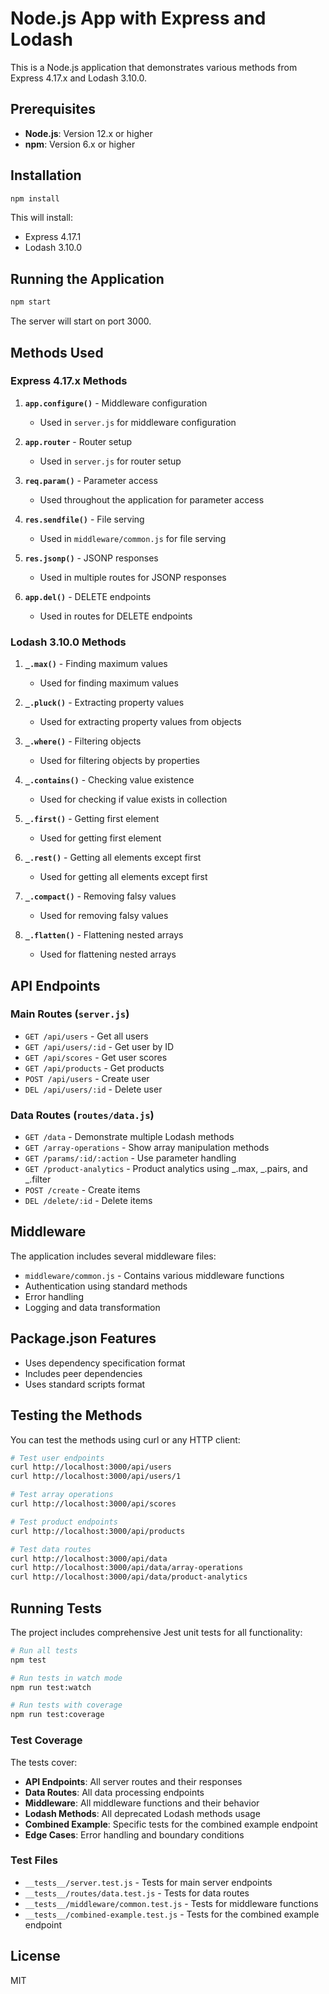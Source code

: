 # Node.js App with Express and Lodash

This is a Node.js application that demonstrates various methods from Express 4.17.x and Lodash 3.10.0.

## Prerequisites

- **Node.js**: Version 12.x or higher
- **npm**: Version 6.x or higher

## Installation

```bash
npm install
```

This will install:

- Express 4.17.1
- Lodash 3.10.0

## Running the Application

```bash
npm start
```

The server will start on port 3000.

## Methods Used

### Express 4.17.x Methods

1. **`app.configure()`** - Middleware configuration
   - Used in `server.js` for middleware configuration

2. **`app.router`** - Router setup
   - Used in `server.js` for router setup

3. **`req.param()`** - Parameter access
   - Used throughout the application for parameter access

4. **`res.sendfile()`** - File serving
   - Used in `middleware/common.js` for file serving

5. **`res.jsonp()`** - JSONP responses
   - Used in multiple routes for JSONP responses

6. **`app.del()`** - DELETE endpoints
   - Used in routes for DELETE endpoints

### Lodash 3.10.0 Methods

1. **`_.max()`** - Finding maximum values
   - Used for finding maximum values

2. **`_.pluck()`** - Extracting property values
   - Used for extracting property values from objects

3. **`_.where()`** - Filtering objects
   - Used for filtering objects by properties

4. **`_.contains()`** - Checking value existence
   - Used for checking if value exists in collection

5. **`_.first()`** - Getting first element
   - Used for getting first element

6. **`_.rest()`** - Getting all elements except first
   - Used for getting all elements except first

7. **`_.compact()`** - Removing falsy values
   - Used for removing falsy values

8. **`_.flatten()`** - Flattening nested arrays
   - Used for flattening nested arrays

## API Endpoints

### Main Routes (`server.js`)

- `GET /api/users` - Get all users
- `GET /api/users/:id` - Get user by ID
- `GET /api/scores` - Get user scores
- `GET /api/products` - Get products
- `POST /api/users` - Create user
- `DEL /api/users/:id` - Delete user

### Data Routes (`routes/data.js`)

- `GET /data` - Demonstrate multiple Lodash methods
- `GET /array-operations` - Show array manipulation methods
- `GET /params/:id/:action` - Use parameter handling
- `GET /product-analytics` - Product analytics using _.max, _.pairs, and \_.filter
- `POST /create` - Create items
- `DEL /delete/:id` - Delete items

## Middleware

The application includes several middleware files:

- `middleware/common.js` - Contains various middleware functions
- Authentication using standard methods
- Error handling
- Logging and data transformation

## Package.json Features

- Uses dependency specification format
- Includes peer dependencies
- Uses standard scripts format

## Testing the Methods

You can test the methods using curl or any HTTP client:

```bash
# Test user endpoints
curl http://localhost:3000/api/users
curl http://localhost:3000/api/users/1

# Test array operations
curl http://localhost:3000/api/scores

# Test product endpoints
curl http://localhost:3000/api/products

# Test data routes
curl http://localhost:3000/api/data
curl http://localhost:3000/api/data/array-operations
curl http://localhost:3000/api/data/product-analytics
```

## Running Tests

The project includes comprehensive Jest unit tests for all functionality:

```bash
# Run all tests
npm test

# Run tests in watch mode
npm run test:watch

# Run tests with coverage
npm run test:coverage
```

### Test Coverage

The tests cover:

- **API Endpoints**: All server routes and their responses
- **Data Routes**: All data processing endpoints
- **Middleware**: All middleware functions and their behavior
- **Lodash Methods**: All deprecated Lodash methods usage
- **Combined Example**: Specific tests for the combined example endpoint
- **Edge Cases**: Error handling and boundary conditions

### Test Files

- `__tests__/server.test.js` - Tests for main server endpoints
- `__tests__/routes/data.test.js` - Tests for data routes
- `__tests__/middleware/common.test.js` - Tests for middleware functions
- `__tests__/combined-example.test.js` - Tests for the combined example endpoint

## License

MIT
